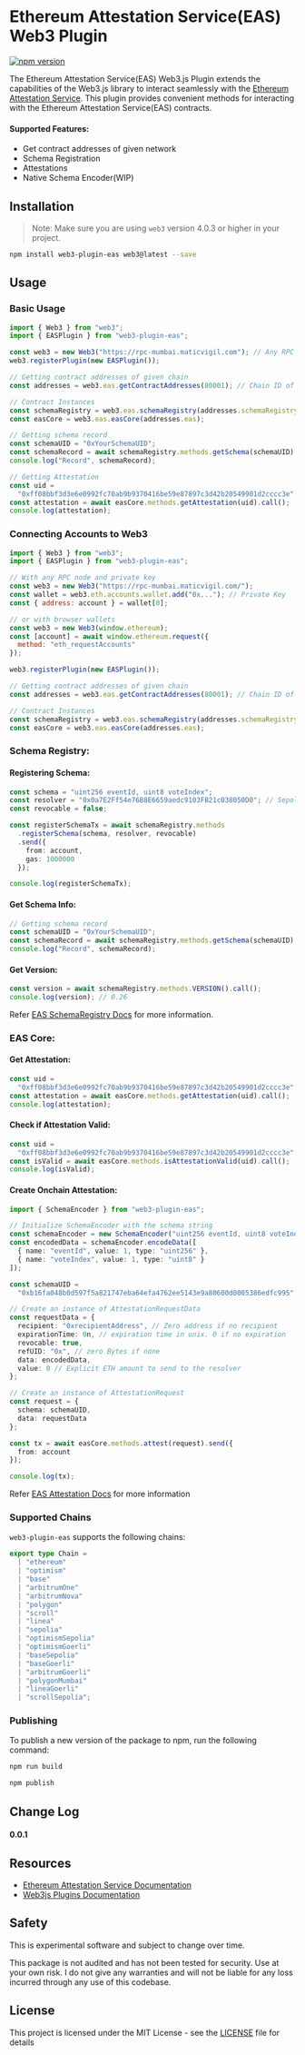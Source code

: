 # Ethereum Attestation Service(EAS) Web3 Plugin

[![npm version](https://img.shields.io/badge/npm-0.0.1-brightgreen)](https://www.npmjs.com/package/web3-plugin-eas)

The Ethereum Attestation Service(EAS) Web3.js Plugin extends the capabilities of the Web3.js library to interact seamlessly with the [Ethereum Attestation Service](https://attest.sh/). This plugin provides convenient methods for interacting with the Ethereum Attestation Service(EAS) contracts.

#### Supported Features:

- Get contract addresses of given network
- Schema Registration
- Attestations
- Native Schema Encoder(WIP)

## Installation

> Note: Make sure you are using `web3` version 4.0.3 or higher in your project.

```bash
npm install web3-plugin-eas web3@latest --save
```

## Usage

### Basic Usage

```js
import { Web3 } from "web3";
import { EASPlugin } from "web3-plugin-eas";

const web3 = new Web3("https://rpc-mumbai.maticvigil.com"); // Any RPC node you wanted to connect with
web3.registerPlugin(new EASPlugin());

// Getting contract addresses of given chain
const addresses = web3.eas.getContractAddresses(80001); // Chain ID of Polygon Mumbai

// Contract Instances
const schemaRegistry = web3.eas.schemaRegistry(addresses.schemaRegistry);
const easCore = web3.eas.easCore(addresses.eas);

// Getting schema record
const schemaUID = "0xYourSchemaUID";
const schemaRecord = await schemaRegistry.methods.getSchema(schemaUID).call();
console.log("Record", schemaRecord);

// Getting Attestation
const uid =
  "0xff08bbf3d3e6e0992fc70ab9b9370416be59e87897c3d42b20549901d2cccc3e";
const attestation = await easCore.methods.getAttestation(uid).call();
console.log(attestation);
```

### Connecting Accounts to Web3

```js
import { Web3 } from "web3";
import { EASPlugin } from "web3-plugin-eas";

// With any RPC node and private key
const web3 = new Web3("https://rpc-mumbai.maticvigil.com/");
const wallet = web3.eth.accounts.wallet.add("0x..."); // Private Key
const { address: account } = wallet[0];

// or with browser wallets
const web3 = new Web3(window.ethereum);
const [account] = await window.ethereum.request({
  method: "eth_requestAccounts"
});

web3.registerPlugin(new EASPlugin());

// Getting contract addresses of given chain
const addresses = web3.eas.getContractAddresses(80001); // Chain ID of Polygon Mumbai

// Contract Instances
const schemaRegistry = web3.eas.schemaRegistry(addresses.schemaRegistry);
const easCore = web3.eas.easCore(addresses.eas);
```

### Schema Registry:

#### Registering Schema:

```ts
const schema = "uint256 eventId, uint8 voteIndex";
const resolver = "0x0a7E2Ff54e76B8E6659aedc9103FB21c038050D0"; // Sepolia 0.26, or 0x00..
const revocable = false;

const registerSchemaTx = await schemaRegistry.methods
  .registerSchema(schema, resolver, revocable)
  .send({
    from: account,
    gas: 1000000
  });

console.log(registerSchemaTx);
```

#### Get Schema Info:

```ts
// Getting schema record
const schemaUID = "0xYourSchemaUID";
const schemaRecord = await schemaRegistry.methods.getSchema(schemaUID).call();
console.log("Record", schemaRecord);
```

#### Get Version:

```ts
const version = await schemaRegistry.methods.VERSION().call();
console.log(version); // 0.26
```

Refer [EAS SchemaRegistry Docs](https://docs.attest.sh/docs/developer-tools/eas-sdk#registering-a-schema) for more information.

### EAS Core:

#### Get Attestation:

```ts
const uid =
  "0xff08bbf3d3e6e0992fc70ab9b9370416be59e87897c3d42b20549901d2cccc3e";
const attestation = await easCore.methods.getAttestation(uid).call();
console.log(attestation);
```

#### Check if Attestation Valid:

```ts
const uid =
  "0xff08bbf3d3e6e0992fc70ab9b9370416be59e87897c3d42b20549901d2cccc3e";
const isValid = await easCore.methods.isAttestationValid(uid).call();
console.log(isValid);
```

#### Create Onchain Attestation:

```ts
import { SchemaEncoder } from "web3-plugin-eas";

// Initialize SchemaEncoder with the schema string
const schemaEncoder = new SchemaEncoder("uint256 eventId, uint8 voteIndex");
const encodedData = schemaEncoder.encodeData([
  { name: "eventId", value: 1, type: "uint256" },
  { name: "voteIndex", value: 1, type: "uint8" }
]);

const schemaUID =
  "0xb16fa048b0d597f5a821747eba64efa4762ee5143e9a80600d0005386edfc995";

// Create an instance of AttestationRequestData
const requestData = {
  recipient: "0xrecipientAddress", // Zero address if no recipient
  expirationTime: 0n, // expiration time in unix. 0 if no expiration
  revocable: true,
  refUID: "0x", // zero Bytes if none
  data: encodedData,
  value: 0 // Explicit ETH amount to send to the resolver
};

// Create an instance of AttestationRequest
const request = {
  schema: schemaUID,
  data: requestData
};

const tx = await easCore.methods.attest(request).send({
  from: account
});

console.log(tx);
```

Refer [EAS Attestation Docs](https://docs.attest.sh/docs/developer-tools/eas-sdk#creating-onchain-attestations) for more information

### Supported Chains

`web3-plugin-eas` supports the following chains:

```ts
export type Chain =
  | "ethereum"
  | "optimism"
  | "base"
  | "arbitrumOne"
  | "arbitrumNova"
  | "polygon"
  | "scroll"
  | "linea"
  | "sepolia"
  | "optimismSepolia"
  | "optimismGoerli"
  | "baseSepolia"
  | "baseGoerli"
  | "arbitrumGoerli"
  | "polygonMumbai"
  | "lineaGoerli"
  | "scrollSepolia";
```

### Publishing

To publish a new version of the package to npm, run the following command:

```bash
npm run build

npm publish
```

## Change Log

#### 0.0.1

## Resources

- [Ethereum Attestation Service Documentation](https://docs.attest.sh/docs/welcome)
- [Web3js Plugins Documentation](https://docs.web3js.org/guides/web3_plugin_guide/)

## Safety

This is experimental software and subject to change over time.

This package is not audited and has not been tested for security. Use at your own risk.
I do not give any warranties and will not be liable for any loss incurred through any use of this codebase.

## License

This project is licensed under the MIT License - see the [LICENSE](LICENSE) file for details
